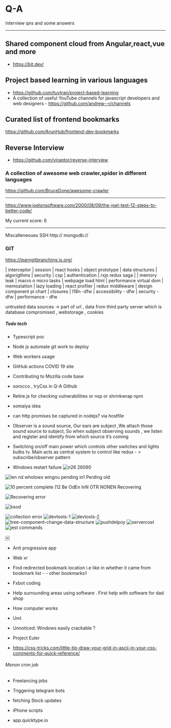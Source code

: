 
# Q-A
interview qns and some answers

---

## Shared component cloud from Angular,react,vue and more
- https://bit.dev/

## Project based learning in various languages
- https://github.com/tuvtran/project-based-learning
- A collection of useful YouTube channels for javascript developers and web designers - https://github.com/andrew--r/channels

## Curated list of frontend bookmarks
https://github.com/ArunHub/frontend-dev-bookmarks


## Reverse Interview
 - https://github.com/viraptor/reverse-interview

### A collection of awesome web crawler,spider in different languages
https://github.com/BruceDone/awesome-crawler


----
https://www.joelonsoftware.com/2000/08/09/the-joel-test-12-steps-to-better-code/

My current score: 6

----
Miscalleneoues SSH http:// mongodb://

### GIT
https://learngitbranching.js.org/


| interceptor | session | react hooks | object prototype | data structures | algorigthms | security | csp | authentication | rxjs  redux saga |
| memory leak | macro n micro tasks | webpage load html | performance virtual dom | memoziation | lazy loading | react profiler | redux middleware | design component pi chart | closures | I18n -dfw | accessibility - dfw | security -dfw | performance - dfw

untrusted data sources -> part of url , data from third party server which is database compromised , webstorage , cookies

##### Todo tech
- Typescript poc 
- Node js automate git work to deploy
- Web workers usage 
- GitHub actions COVID 19 site
- Contributing to Mozilla code base 
- sorocco , tryCss in Q-A Github
- Retire.js for checking vulnerabilities or nsp or shrinkwrap npm
- somaiya idea
- can http promises be captured in nodejs? via hostfile

- Observer is a sound source, Our ears are subject ,We attach those sound source to subject, So when subject observing sounds , we listen and register and identify from which source it’s coming
- Switching on/off main power which controls other switches and lights bulbs tv. Main acts as central system to control like redux - > subscribe/observer pattern
- Windows restart failure 
![n26 26090](https://raw.githubusercontent.com/ArunHub/Q-A/master/.github/windows-failure-1.jpeg)

![len nd  wholows wingnu pending in1 Perding old](https://raw.githubusercontent.com/ArunHub/Q-A/master/.github/windows-failure-2.jpeg)

![10 percent complete  (12 Be OdEn InN OTR NONEN Recovering](https://raw.githubusercontent.com/ArunHub/Q-A/master/.github/Recovering.JPG)

![Recovering error](https://raw.githubusercontent.com/ArunHub/Q-A/master/.github/Recoveryerror.JPG)

![bsod](https://raw.githubusercontent.com/ArunHub/Q-A/master/.github/bsod.JPG)

![collection error](https://raw.githubusercontent.com/ArunHub/Q-A/master/.github/collecting%20some%20error.JPG)
![devtools-1](https://raw.githubusercontent.com/ArunHub/Q-A/master/.github/configuration%20of%20devtools-1.jpeg)
![devtools-2](https://raw.githubusercontent.com/ArunHub/Q-A/master/.github/configuration%20of%20devtools-2.jpeg)
![tree-component-change-data-structure](https://raw.githubusercontent.com/ArunHub/Q-A/master/.github/identifying%20component%20changeusing%20DataStructure.png)
![pushdelpoy](https://raw.githubusercontent.com/ArunHub/Q-A/master/.github/pushdeploy.png)
![servercost](https://raw.githubusercontent.com/ArunHub/Q-A/master/.github/server%20cost.jpeg)
![jest commands](https://raw.githubusercontent.com/ArunHub/Q-A/master/.github/jest.txt%20-%20Notepad.jpeg)

￼
- Anti progressive app
- Web xr 
- Find redirected bookmark location i.e like in whether it came from bookmark list - - other bookmarks1
- Fxbot coding 
- Help surrounding areas using software . First help with software for dad shop 
- How computer works 
- Uml 
- Unnoticed: Windows easily crackable ?
- Project Euler 

- https://css-tricks.com/little-tip-draw-your-grid-in-ascii-in-your-css-comments-for-quick-reference/

###### Menon cron job 
- Freelancing jobs
- Triggering telegram bots 
- fetching Stock updates 
- iPhone scripts

- app.quicktype.io